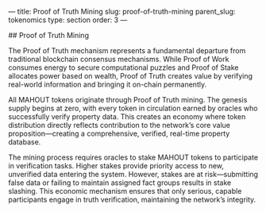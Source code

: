 — title: Proof of Truth Mining slug: proof-of-truth-mining parent\_slug:
tokenomics type: section order: 3 —

\## Proof of Truth Mining

The Proof of Truth mechanism represents a fundamental departure from
traditional blockchain consensus mechanisms. While Proof of Work
consumes energy to secure computational puzzles and Proof of Stake
allocates power based on wealth, Proof of Truth creates value by
verifying real-world information and bringing it on-chain permanently.

All MAHOUT tokens originate through Proof of Truth mining. The genesis
supply begins at zero, with every token in circulation earned by oracles
who successfully verify property data. This creates an economy where
token distribution directly reflects contribution to the network’s core
value proposition—creating a comprehensive, verified, real-time property
database.

The mining process requires oracles to stake MAHOUT tokens to
participate in verification tasks. Higher stakes provide priority access
to new, unverified data entering the system. However, stakes are at
risk—submitting false data or failing to maintain assigned fact groups
results in stake slashing. This economic mechanism ensures that only
serious, capable participants engage in truth verification, maintaining
the network’s integrity.
